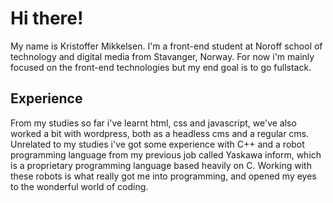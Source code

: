 # Hi there!

My name is Kristoffer Mikkelsen. I'm a front-end student at Noroff school of technology and digital media from Stavanger, Norway. For now i'm mainly focused on the front-end technologies but my end goal is to go fullstack.

## Experience

From my studies so far i've learnt html, css and javascript, we've also worked a bit with wordpress, both as a headless cms and a regular cms. Unrelated to my studies i've got some experience with C++ and a robot programming language from my previous job called Yaskawa inform, which is a proprietary programming language based heavily on C. Working with these robots is what really got me into programming, and opened my eyes to the wonderful world of coding.


